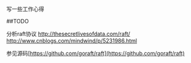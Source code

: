 写一些工作心得


##TODO

分析raft协议
http://thesecretlivesofdata.com/raft/
http://www.cnblogs.com/mindwind/p/5231986.html

参见源码[https://github.com/goraft/raft](https://github.com/goraft/raft)

